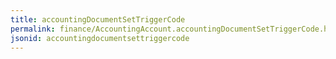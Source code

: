 ```yaml
---
title: accountingDocumentSetTriggerCode
permalink: finance/AccountingAccount.accountingDocumentSetTriggerCode.html
jsonid: accountingdocumentsettriggercode
---
```

